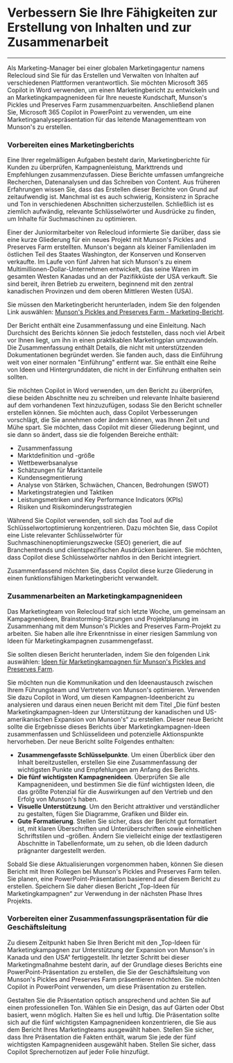 # Verbessern Sie Ihre Fähigkeiten zur Erstellung von Inhalten und zur Zusammenarbeit
---
Als Marketing-Manager bei einer globalen Marketingagentur namens Relecloud sind Sie für das Erstellen und Verwalten von Inhalten auf verschiedenen Plattformen verantwortlich. Sie möchten Microsoft 365 Copilot in Word verwenden, um einen Marketingbericht zu entwickeln und an Marketingkampagnenideen für Ihre neueste Kundschaft, Munson's Pickles und Preserves Farm zusammenzuarbeiten. Anschließend planen Sie, Microsoft 365 Copilot in PowerPoint zu verwenden, um eine Marketinganalysepräsentation für das leitende Managementteam von Munson's zu erstellen.

### Vorbereiten eines Marketingberichts

Eine Ihrer regelmäßigen Aufgaben besteht darin, Marketingberichte für Kunden zu überprüfen, Kampagnenleistung, Markttrends und Empfehlungen zusammenzufassen. Diese Berichte umfassen umfangreiche Recherchen, Datenanalysen und das Schreiben von Content. Aus früheren Erfahrungen wissen Sie, dass das Erstellen dieser Berichte von Grund auf zeitaufwendig ist. Manchmal ist es auch schwierig, Konsistenz in Sprache und Ton in verschiedenen Abschnitten sicherzustellen. Schließlich ist es ziemlich aufwändig, relevante Schlüsselwörter und Ausdrücke zu finden, um Inhalte für Suchmaschinen zu optimieren.

Einer der Juniormitarbeiter von Relecloud informierte Sie darüber, dass sie eine kurze Gliederung für ein neues Projekt mit Munson's Pickles and Preserves Farm erstellten. Munson's begann als kleiner Familienladen im östlichen Teil des Staates Washington, der Konserven und Konserven verkaufte. Im Laufe von fünf Jahren hat sich Munson's zu einem Multimillionen-Dollar-Unternehmen entwickelt, das seine Waren im gesamten Westen Kanadas und an der Pazifikküste der USA verkauft. Sie sind bereit, ihren Betrieb zu erweitern, beginnend mit den zentral kanadischen Provinzen und dem oberen Mittleren Westen (USA).

Sie müssen den Marketingbericht herunterladen, indem Sie den folgenden Link auswählen: [Munson's Pickles and Preserves Farm - Marketing-Bericht](https://go.microsoft.com/fwlink/?linkid=2268063).

Der Bericht enthält eine Zusammenfassung und eine Einleitung. Nach Durchsicht des Berichts können Sie jedoch feststellen, dass noch viel Arbeit vor Ihnen liegt, um ihn in einen praktikablen Marketingplan umzuwandeln. Die Zusammenfassung enthält Details, die nicht mit unterstützenden Dokumentationen begründet werden. Sie fanden auch, dass die Einführung weit von einer normalen "Einführung" entfernt war. Sie enthält eine Reihe von Ideen und Hintergrunddaten, die nicht in der Einführung enthalten sein sollten.

Sie möchten Copilot in Word verwenden, um den Bericht zu überprüfen, diese beiden Abschnitte neu zu schreiben und relevante Inhalte basierend auf dem vorhandenen Text hinzuzufügen, sodass Sie den Bericht schneller erstellen können. Sie möchten auch, dass Copilot Verbesserungen vorschlägt, die Sie annehmen oder ändern können, was Ihnen Zeit und Mühe spart. Sie möchten, dass Copilot mit dieser Gliederung beginnt, und sie dann so ändert, dass sie die folgenden Bereiche enthält:

 -  Zusammenfassung
 -  Marktdefinition und -größe
 -  Wettbewerbsanalyse
 -  Schätzungen für Marktanteile
 -  Kundensegmentierung
 -  Analyse von Stärken, Schwächen, Chancen, Bedrohungen (SWOT)
 -  Marketingstrategien und Taktiken
 -  Leistungsmetriken und Key Performance Indicators (KPIs)
 -  Risiken und Risikominderungsstrategien

Während Sie Copilot verwenden, soll sich das Tool auf die Schlüsselwortoptimierung konzentrieren. Dazu möchten Sie, dass Copilot eine Liste relevanter Schlüsselwörter für Suchmaschinenoptimierungszwecke (SEO) generiert, die auf Branchentrends und clientspezifischen Ausdrücken basieren. Sie möchten, dass Copilot diese Schlüsselwörter nahtlos in den Bericht integriert.

Zusammenfassend möchten Sie, dass Copilot diese kurze Gliederung in einen funktionsfähigen Marketingbericht verwandelt.

### Zusammenarbeiten an Marketingkampagnenideen

Das Marketingteam von Relecloud traf sich letzte Woche, um gemeinsam an Kampagnenideen, Brainstorming-Sitzungen und Projektplanung im Zusammenhang mit dem Munson's Pickles and Preserves Farm-Projekt zu arbeiten. Sie haben alle ihre Erkenntnisse in einer riesigen Sammlung von Ideen für Marketingkampagnen zusammengefasst.

Sie sollten diesen Bericht herunterladen, indem Sie den folgenden Link auswählen: [Ideen für Marketingkampagnen für Munson's Pickles and Preserves Farm](https://go.microsoft.com/fwlink/?linkid=2268691).

Sie möchten nun die Kommunikation und den Ideenaustausch zwischen Ihrem Führungsteam und Vertretern von Munson's optimieren. Verwenden Sie dazu Copilot in Word, um diesen Kampagnen-Ideenbericht zu analysieren und daraus einen neuen Bericht mit dem Titel „Die fünf besten Marketingkampagnen-Ideen zur Unterstützung der kanadischen und US-amerikanischen Expansion von Munson's“ zu erstellen. Dieser neue Bericht sollte die Ergebnisse dieses Berichts über Marketingkampagnen-Ideen zusammenfassen und Schlüsselideen und potenzielle Aktionspunkte hervorheben. Der neue Bericht sollte Folgendes enthalten:

 -  **Zusammengefasste Schlüsselpunkte**. Um einen Überblick über den Inhalt bereitzustellen, erstellen Sie eine Zusammenfassung der wichtigsten Punkte und Empfehlungen am Anfang des Berichts.
 -  **Die fünf wichtigsten Kampagnenideen**. Überprüfen Sie alle Kampagnenideen, und bestimmen Sie die fünf wichtigsten Ideen, die das größte Potenzial für die Auswirkungen auf den Vertrieb und den Erfolg von Munson's haben.
 -  **Visuelle Unterstützung**. Um den Bericht attraktiver und verständlicher zu gestalten, fügen Sie Diagramme, Grafiken und Bilder ein.
 -  **Gute Formatierung**. Stellen Sie sicher, dass der Bericht gut formatiert ist, mit klaren Überschriften und Unterüberschriften sowie einheitlichen Schriftstilen und -größen. Ändern Sie vielleicht einige der textlastigeren Abschnitte in Tabellenformate, um zu sehen, ob die Ideen dadurch prägnanter dargestellt werden.

Sobald Sie diese Aktualisierungen vorgenommen haben, können Sie diesen Bericht mit Ihren Kollegen bei Munson's Pickles and Preserves Farm teilen. Sie planen, eine PowerPoint-Präsentation basierend auf diesem Bericht zu erstellen. Speichern Sie daher diesen Bericht „Top-Ideen für Marketingkampagnen“ zur Verwendung in der nächsten Phase Ihres Projekts.

### Vorbereiten einer Zusammenfassungspräsentation für die Geschäftsleitung

Zu diesem Zeitpunkt haben Sie Ihren Bericht mit den „Top-Ideen für Marketingkampagnen zur Unterstützung der Expansion von Munson's in Kanada und den USA“ fertiggestellt. Ihr letzter Schritt bei dieser Marketingmaßnahme besteht darin, auf der Grundlage dieses Berichts eine PowerPoint-Präsentation zu erstellen, die Sie der Geschäftsleitung von Munson's Pickles and Preserves Farm präsentieren möchten. Sie möchten Copilot in PowerPoint verwenden, um diese Präsentation zu erstellen.

Gestalten Sie die Präsentation optisch ansprechend und achten Sie auf einen professionellen Ton. Wählen Sie ein Design, das auf Gärten oder Obst basiert, wenn möglich. Halten Sie es hell und luftig. Die Präsentation sollte sich auf die fünf wichtigsten Kampagnenideen konzentrieren, die Sie aus dem Bericht Ihres Marketingteams ausgewählt haben. Stellen Sie sicher, dass Ihre Präsentation die Fakten enthält, warum Sie jede der fünf wichtigsten Kampagnenideen ausgewählt haben. Stellen Sie sicher, dass Copilot Sprechernotizen auf jeder Folie hinzufügt.
